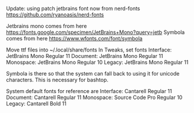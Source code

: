 Update: using patch jetbrains font now from nerd-fonts
https://github.com/ryanoasis/nerd-fonts

Jetbrains mono comes from here https://fonts.google.com/specimen/JetBrains+Mono?query=jetb
Symbola comes from here https://www.wfonts.com/font/symbola

Move ttf files into ~/.local/share/fonts
In Tweaks, set fonts
Interface: JetBrains Mono Regular 11
Document: JetBrains Mono Regular 11
Monospace: JetBrains Mono Regular 10
Legacy: JetBrains Mono Regular 11

Symbola is there so that the system can fall back to using it for unicode characters.  This is necessary for bashtop.



System default fonts for reference are 
Interface: Cantarell Regular 11
Document: Cantarell Regular 11
Monospace: Source Code Pro Regular 10
Legacy: Cantarell Bold 11